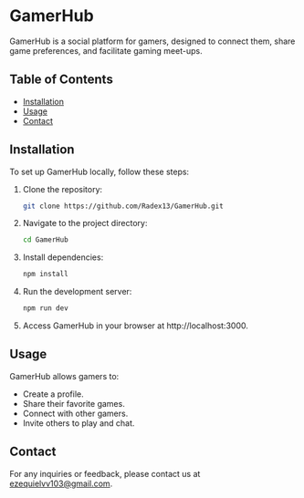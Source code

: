 # GamerHub

GamerHub is a social platform for gamers, designed to connect them, share game preferences, and facilitate gaming meet-ups.

## Table of Contents
- [Installation](#installation)
- [Usage](#usage)
- [Contact](#contact)

## Installation

To set up GamerHub locally, follow these steps:

1. Clone the repository:

   ```bash
   git clone https://github.com/Radex13/GamerHub.git

2. Navigate to the project directory:
   ```bash
   cd GamerHub

4. Install dependencies:
   ```bash
   npm install

6. Run the development server:
   ```bash
   npm run dev

8. Access GamerHub in your browser at http://localhost:3000.

## Usage

GamerHub allows gamers to:

* Create a profile.
* Share their favorite games.
* Connect with other gamers.
* Invite others to play and chat.


## Contact
For any inquiries or feedback, please contact us at ezequielvv103@gmail.com.
